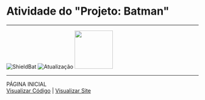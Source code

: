 <h1> Atividade do  "Projeto: Batman" </h1>

 <hr>

![ShieldBat](https://img.shields.io/badge/BatmanLorem-000000?https://github.com/user-attachments/assets/1a051f05-9388-46e7-a633-5575621d8888)
![Atualização](https://img.shields.io/badge/Finalizado-CCFF00?style=for-the-badge&logo=gameandwatch&logoColor=gray)
 <img src="https://github.com/user-attachments/assets/77e507ca-e2b0-4c41-a12c-e1d099631d5d" width="100px">

 <hr>

 PÁGINA INICIAL
  <br>
 <a href="https://github.com/ArturEric/BATMAN-With-Lorem/blob/main/index.html" target="_blank">Visualizar Código</a> | <a  href="https://artureric.github.io/BATMAN-With-Lorem/" target="_blank">Visualizar Site</a>


